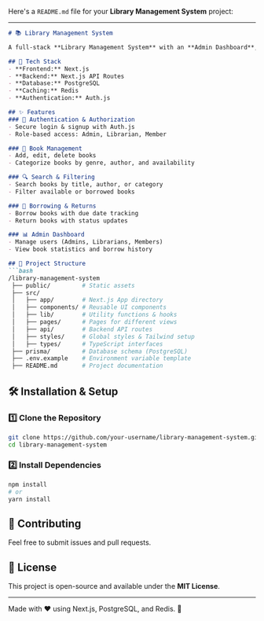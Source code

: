 Here's a `README.md` file for your **Library Management System** project:  

---  

```markdown
# 📚 Library Management System  

A full-stack **Library Management System** with an **Admin Dashboard**, built using modern technologies for efficient book management, borrowing, and user administration.

## 🚀 Tech Stack  
- **Frontend:** Next.js  
- **Backend:** Next.js API Routes  
- **Database:** PostgreSQL  
- **Caching:** Redis  
- **Authentication:** Auth.js  

## ✨ Features  
### 🔑 Authentication & Authorization  
- Secure login & signup with Auth.js  
- Role-based access: Admin, Librarian, Member  

### 📖 Book Management  
- Add, edit, delete books  
- Categorize books by genre, author, and availability  

### 🔍 Search & Filtering  
- Search books by title, author, or category  
- Filter available or borrowed books  

### 📅 Borrowing & Returns  
- Borrow books with due date tracking  
- Return books with status updates  

### 📊 Admin Dashboard  
- Manage users (Admins, Librarians, Members)  
- View book statistics and borrow history  

## 📂 Project Structure  
```bash
/library-management-system
 ├── public/         # Static assets  
 ├── src/  
 │   ├── app/        # Next.js App directory  
 │   ├── components/ # Reusable UI components  
 │   ├── lib/        # Utility functions & hooks  
 │   ├── pages/      # Pages for different views  
 │   ├── api/        # Backend API routes  
 │   ├── styles/     # Global styles & Tailwind setup  
 │   ├── types/      # TypeScript interfaces  
 ├── prisma/         # Database schema (PostgreSQL)  
 ├── .env.example    # Environment variable template  
 ├── README.md       # Project documentation  
```

## 🛠️ Installation & Setup  
### 1️⃣ Clone the Repository  
```bash
git clone https://github.com/your-username/library-management-system.git
cd library-management-system
```

### 2️⃣ Install Dependencies  
```bash
npm install
# or
yarn install
```


## 🤝 Contributing  
Feel free to submit issues and pull requests.  

## 📜 License  
This project is open-source and available under the **MIT License**.  

---

Made with ❤️ using Next.js, PostgreSQL, and Redis. 🚀  
```
